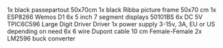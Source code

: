 1x black passepartout 50x70cm
1x	black Ribba picture frame 50x70 cm
1x	ESP8266 Wemos D1
6x	5 inch 7 segment displays 50101BS
6x  DC 5V TPIC6C596 Large Digit Driver Driver
1x	power supply 3-15v, 3A, EU or US depending on need
6x  6 wire Dupont cable 10 cm Female-Female
2x LM2596	buck converter
